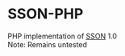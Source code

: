 # SSON-PHP
PHP implementation of [SSON](https://github.com/RealDoigt/simple-stupid-object-notation) 1.0\
Note: Remains untested
